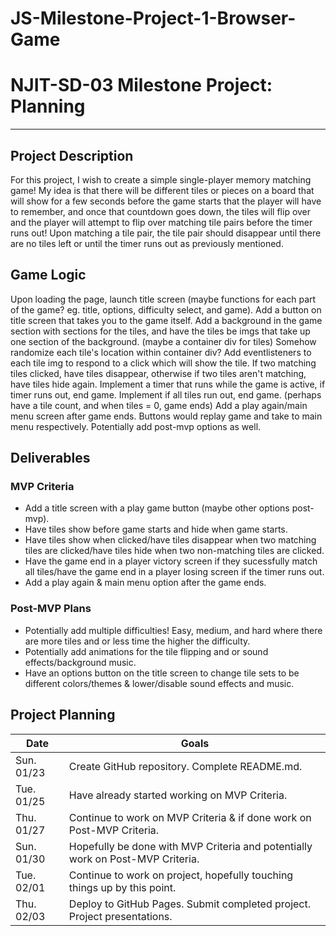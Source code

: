 # JS-Milestone-Project-1-Browser-Game
# NJIT-SD-03 Milestone Project: Planning
--------

## Project Description

For this project, I wish to create a simple single-player memory matching game! My idea is that there will be different tiles or pieces on a board that will show for a few seconds before the game starts that the player will have to remember, and once that countdown goes down, the tiles will flip over and the player will attempt to flip over matching tile pairs before the timer runs out! Upon matching a tile pair, the tile pair should disappear until there are no tiles left or until the timer runs out as previously mentioned.
## Game Logic

Upon loading the page, launch title screen (maybe functions for each part of the game? eg. title, options, difficulty select, and game).
Add a button on title screen that takes you to the game itself.
Add a background in the game section with sections for the tiles, and have the tiles be imgs that take up one section of the background. (maybe a container div for tiles)
Somehow randomize each tile's location within container div?
Add eventlisteners to each tile img to respond to a click which will show the tile. If two matching tiles clicked, have tiles disappear, otherwise if two tiles aren't matching, have tiles hide again.
Implement a timer that runs while the game is active, if timer runs out, end game.
Implement if all tiles run out, end game. (perhaps have a tile count, and when tiles = 0, game ends)
Add a play again/main menu screen after game ends. Buttons would replay game and take to main menu respectively.
Potentially add post-mvp options as well.

## Deliverables

### MVP Criteria

- Add a title screen with a play game button (maybe other options post-mvp).
- Have tiles show before game starts and hide when game starts.
- Have tiles show when clicked/have tiles disappear when two matching tiles are clicked/have tiles hide when two non-matching tiles are clicked.
- Have the game end in a player victory screen if they sucessfully match all tiles/have the game end in a player losing screen if the timer runs out.
- Add a play again & main menu option after the game ends.

### Post-MVP Plans

- Potentially add multiple difficulties! Easy, medium, and hard where there are more tiles and or less time the higher the difficulty. 
- Potentially add animations for the tile flipping and or sound effects/background music.
- Have an options button on the title screen to change tile sets to be different colors/themes & lower/disable sound effects and music.

## Project Planning

| Date | Goals |
| ---- | ----- |
| Sun. 01/23 | Create GitHub repository. Complete README.md. |
| Tue. 01/25 | Have already started working on MVP Criteria.  |
| Thu. 01/27 | Continue to work on MVP Criteria & if done work on Post-MVP Criteria.  |
| Sun. 01/30 | Hopefully be done with MVP Criteria and potentially work on Post-MVP Criteria.    |
| Tue. 02/01 | Continue to work on project, hopefully touching things up by this point.  |
| Thu. 02/03 | Deploy to GitHub Pages. Submit completed project. Project presentations. |

